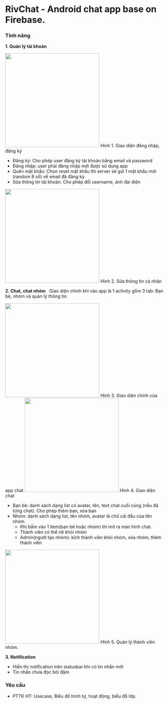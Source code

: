 # RivChat - Android chat app base on Firebase.  
### Tính năng  
**1. Quản lý tài khoản**  

<img src='https://github.com/nguyenvulebinh/rivchat/blob/master/Screenshot_2017-01-06-09-13-10.png' width='300'/>  
Hình 1. Giao diện đăng nhập, đăng ký

* Đăng ký: Cho phép user đăng ký tài khoản bằng email và password
* Đăng nhập: user phải đăng nhập mới được sử dụng app
* Quên mật khẩu: Chọn reset mật khẩu thì server sẽ gửi 1 mật khẩu mới (random 8 số) về email đã đăng ký.
* Sửa thông tin tài khoản: Cho phép đổi username, ảnh đại diện

<img src='https://github.com/nguyenvulebinh/rivchat/blob/master/Screenshot_2017-01-06-09-15-45.png' width='300'/>  
Hình 2. Sửa thông tin cá nhân

**2. Chat, chat nhóm**  
Giao diện chính khi vào app là 1 activity gồm 3 tab: Bạn bè, nhóm và quản lý thông tin    

<img src='https://github.com/nguyenvulebinh/rivchat/blob/master/Screenshot_2017-01-06-09-15-33.png' width='300'/> 
Hình 3. Giao diện chính của app chat

<img src='https://github.com/nguyenvulebinh/rivchat/blob/master/Screenshot_2017-01-06-09-22-10.png' width='300'/> 
Hình 4. Giao diện chat

* Bạn bè: danh sách dạng list có avatar, tên, text chat cuối cùng (nếu đã từng chat). Cho phép thêm bạn, xóa bạn
* Nhóm: danh sách dạng list, tên nhóm, avatar là chữ cái đầu của tên nhóm.
	- Khi bấm vào 1 item(bạn bè hoặc nhóm) thì mở ra màn hình chat.
	- Thành viên có thể rời khỏi nhóm
	- Admin(người tạo nhóm): kích thành viên khỏi nhóm, xóa nhóm, thêm thành viên  

<img src='https://github.com/nguyenvulebinh/rivchat/blob/master/Screenshot_2017-01-06-09-30-44.png' width='300'/>  
Hình 5. Quản lý thành viên nhóm.  

**3. Notification**  
* Hiển thị notification trên statusbar khi có tin nhắn mới
* Tin nhắn chưa đọc bôi đậm  

### Yêu cầu  
* PTTK HT: Usecase, Biểu đồ trình tự, hoạt động, biểu đồ lớp. 

